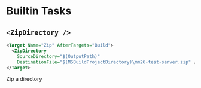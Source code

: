 # Builtin Tasks

## `<ZipDirectory />`

```xml
<Target Name="Zip" AfterTargets="Build">
  <ZipDirectory
    SourceDirectory="$(OutputPath)"
    DestinationFile="$(MSBuildProjectDirectory)\mm26-test-server.zip" />
</Target>
```

Zip a directory
